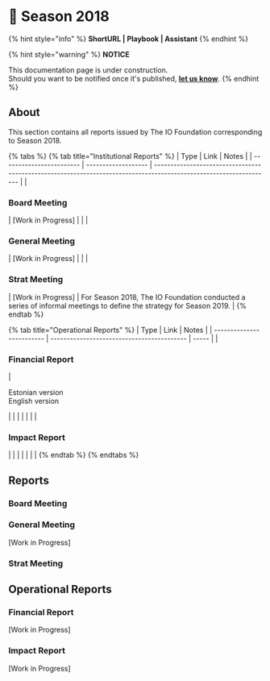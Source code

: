 # 🍃 Season 2018

{% hint style="info" %}
**ShortURL | Playbook | Assistant**
{% endhint %}

{% hint style="warning" %}
**NOTICE**

This documentation page is under construction.\
Should you want to be notified once it's published, [**let us know**](https://tiof.click/TIOFTarianUpdatesService).
{% endhint %}

## About

This section contains all reports issued by The IO Foundation corresponding to Season 2018.

{% tabs %}
{% tab title="Institutional Reports" %}
| Type                     | Link                | Notes                                                                                                              |
| ------------------------ | ------------------- | ------------------------------------------------------------------------------------------------------------------ |
| <h3>Board Meeting</h3>   | \[Work in Progress] |                                                                                                                    |
| <h3>General Meeting</h3> | \[Work in Progress] |                                                                                                                    |
| <h3>Strat Meeting</h3>   | \[Work in Progress] | For Season 2018, The IO Foundation conducted a series of informal meetings to define the strategy for Season 2019. |
{% endtab %}

{% tab title="Operational Reports" %}
| Type                      | Link                                       | Notes |
| ------------------------- | ------------------------------------------ | ----- |
| <h3>Financial Report</h3> | <p>Estonian version<br>English version</p> |       |
|                           |                                            |       |
| <h3>Impact Report</h3>    |                                            |       |
|                           |                                            |       |
{% endtab %}
{% endtabs %}



## Reports

### Board Meeting



### General Meeting

\[Work in Progress]

### Strat Meeting



## Operational Reports

### Financial Report

\[Work in Progress]

### Impact Report

\[Work in Progress]
